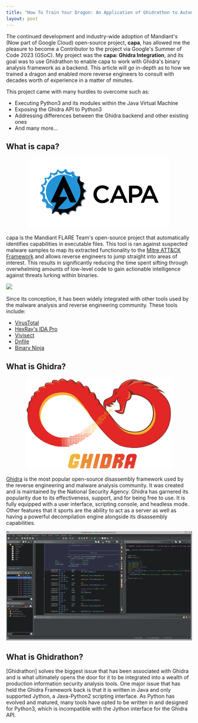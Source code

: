 ```yaml
---
title: "How To Train Your Dragon: An Application of Ghidrathon to Automate Cyber Threat Intelligence Gathering"
layout: post
---
```


The continued development and industry-wide adoption of Mandiant's (Now part of Google Cloud) open-source project, **capa**, has allowed me the pleasure to become a Contributor to the project via Google's Summer of Code 2023 (GSoC). My project was the **capa: Ghidra Integration**, and its goal was to use Ghidrathon to enable capa to work with Ghidra's binary analysis framework as a backend. This article will go in-depth as to how we trained a dragon and enabled more reverse engineers to consult with decades worth of experience in a matter of minutes.

This project came with many hurdles to overcome such as:
* Executing Python3 and its modules within the Java Virtual Machine
* Exposing the Ghidra API to Python3
* Addressing differences between the Ghidra backend and other existing ones
* And many more...


## What is capa?
<div align="center">
    <img src="/assets/capa_logo.png">
</div>

capa is the Mandiant FLARE Team's open-source project that automatically identifies capabilities in executable files. This tool is ran against suspected malware samples to map its extracted functionality to the [Mitre ATT&CK Framework] and allows reverse engineers to jump straight into areas of interest. This results in significantly reducing the time spent sifting through overwhelming amounts of low-level code to gain actionable intelligence against threats lurking within binaries. 

<img src="/assets/capa_run.gif">

Since its conception, it has been widely integrated with other tools used by the malware analysis and reverse engineering community. These tools include: 
* [VirusTotal] 
* [HexRay's IDA Pro] 
* [Vivisect] 
* [Dnfile] 
* [Binary Ninja] 

[Mitre ATT&CK Framework]: https://attack.mitre.org/
[VirusTotal]: https://blog.virustotal.com/2023/01/mandiants-capa-goresym-to-reinforce-vts.html
[HexRay's IDA Pro]: https://hex-rays.com/IDA-pro/
[Vivisect]: https://vivisect.readthedocs.io/en/latest/vivisect/intro.html
[Dnfile]: https://github.com/malwarefrank/dnfile
[Binary Ninja]: https://binary.ninja/

## What is Ghidra?
<div align="center">
    <img src="/assets/ghidra_logo.png" height=250 width=400>
</div>

[Ghidra] is the most popular open-source disassembly framework used by the reverse engineering and malware analysis community. It was created and is maintained by the National Security Agency. Ghidra has garnered its popularity due to its effectiveness, support, and for being free to use. It is fully equipped with a user interface, scripting console, and headless mode. Other features that it sports are the ability to act as a server as well as having a powerful decompilation engine alongside its disassembly capabilities. 

<img src="/assets/ghidra_ui.png">

[Ghidra]: https://ghidra-sre.org/

## What is Ghidrathon?

[Ghidrathon] solves the biggest issue that has been associated with Ghidra and is what ultimately opens the door for it to be integrated into a wealth of production information security analysis tools. One major issue that has held the Ghidra Framework back is that it is written in Java and only supported Jython, a Java-Python2 scripting interface. As Python has evolved and matured, many tools have opted to be written in and designed for Python3, which is incompatible with the Jython interface for the Ghidra API.  


